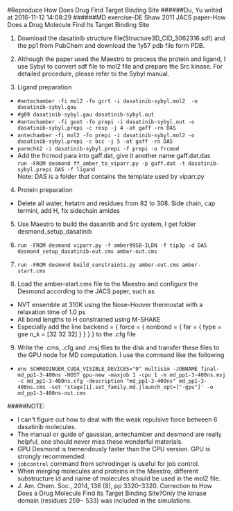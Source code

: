 #Reproduce How Does Drug Find Target Binding Site
######Du, Yu writed at 2016-11-12 14:08:29
######MD exercise-DE Shaw 2011 JACS paper-How Does a Drug Molecule Find Its Target Binding Site

1. Download the dasatinib structure file(Structure3D_CID_3062316.sdf) and the pp1 from PubChem and download the 1y57 pdb file form PDB.

2. Although the paper used the Maestro to process the protein and ligand, I use Sybyl to convert sdf file to mol2 file and prepare the Src kinase. For detailed procedure, please refer to the Sybyl manual.

3. Ligand preparation
  * `#antechamber -fi mol2 -fo gcrt -i dasatinib-sybyl.mol2  -o dasatinib-sybyl.gau`
  * `#g09 dasatinib-sybyl.gau dasatinib-sybyl.out`
  * `#antechamber -fi gout -fo prepi -i dasatinib-sybyl.out -o dasatinib-sybyl.prepi -c resp -j 4 -at gaff -rn DAS`
  * `antechamber -fi mol2 -fo prepi -i dasatinib-sybyl.mol2 -o dasatinib-sybyl.prepi -c bcc -j 5 -at gaff -rn DAS`
  * `parmchk2 -i dasatinib-sybyl.prepi -f prepi -o frcmod`
  * Add the frcmod para into gaff.dat, give it another name gaff.dat.das<br />`run -FROM desmond ff_amber_to_viparr.py -p gaff.dat -t dasatinib-sybyl.prepi DAS -f ligand`<br />Note: DAS is a folder that contains the template used by viparr.py
  
4. Protein preparation
  * Delete all water, hetatm and residues from 82 to 308. Side chain, cap termini, add H, fix sidechain amides
  
5. Use Maestro to build the dasanitib and Src system, I get folder desmond_setup_dasatinib

6. `run -FROM desmond viparr.py -f amber99SB-ILDN -f tip3p -d DAS desmond_setup_dasatinib-out.cms amber-out.cms`

7. `run -FROM desmond build_constraints.py amber-out.cms amber-start.cms`

8. Load the amber-start.cms file to the Maestro and configure the Desmond according to the JACS paper, such as 
  * NVT ensemble at 310K using the Nose-Hoover thermostat with a relaxation time of 1.0 ps
  * All bond lengths to H constrained using M-SHAKE
  * Especially add the line backend = { force = { nonbond = { far = { type = gse n_k = [32 32 32] } } } } to the .cfg file
  
9. Write the .cms, .cfg and .msj files to the disk and transfer these files to the GPU node for MD computation. I use the command like the following
  * `env SCHRODINGER_CUDA_VISIBLE_DEVICES="0" multisim -JOBNAME final-md_pp1-3-400ns -HOST gpu-new -maxjob 1 -cpu 1 -m md_pp1-3-400ns.msj -c md_pp1-3-400ns.cfg -description "md_pp1-3-400ns" md_pp1-3-400ns.cms -set 'stage[1].set_family.md.jlaunch_opt=["-gpu"]' -o md_pp1-3-400ns-out.cms`

#####NOTE: 
* I can't figure out how to deal with the weak repulsive force between 6 dasatinib molecules. 
* The manual or guide of gaussian, antechamber and desmond are really helpful, one should never miss these wonderful materials.
* GPU Desmond is tremendously faster than the CPU version. GPU is strongly recommended.
* `jobcontrol` command from schrodinger is useful for job control.
* When merging molecules and proteins in the Maestro, different substructure id and name of molecules should be used in the mol2 file.
* J. Am. Chem. Soc., 2014, 136 (8), pp 3320–3320. Correction to How Does a Drug Molecule Find its Target Binding Site?Only the kinase domain (residues 259− 533) was included in the simulations.
